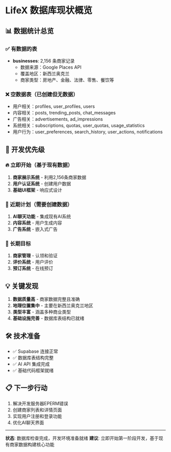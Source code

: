 # LifeX 数据库现状概览

## 📊 数据统计总览

### ✅ 有数据的表
- **businesses**: 2,156 条商家记录
  - 数据来源：Google Places API
  - 覆盖地区：新西兰奥克兰
  - 商家类型：房地产、金融、法律、零售、餐饮等

### ❌ 空数据表（已创建但无数据）
- 用户相关：profiles, user_profiles, users
- 内容相关：posts, trending_posts, chat_messages
- 广告相关：advertisements, ad_impressions
- 系统相关：subscriptions, quotas, user_quotas, usage_statistics
- 用户行为：user_preferences, search_history, user_actions, notifications

## 🎯 开发优先级

### 🔥 立即开始（基于现有数据）
1. **商家展示系统** - 利用2,156条商家数据
2. **用户认证系统** - 创建用户数据
3. **基础UI框架** - 响应式设计

### 📅 近期计划（需要创建数据）
1. **AI聊天功能** - 集成现有AI系统
2. **内容系统** - 用户生成内容
3. **广告系统** - 嵌入式广告

### 🚀 长期目标
1. **商家管理** - 认领和验证
2. **评价系统** - 用户评价
3. **预订系统** - 在线预订

## 💡 关键发现

1. **数据质量高** - 商家数据完整且准确
2. **地理位置集中** - 主要在新西兰奥克兰地区
3. **类型丰富** - 涵盖多种商业类型
4. **基础设施完善** - 数据库表结构已就绪

## 🛠️ 技术准备

- ✅ Supabase 连接正常
- ✅ 数据库表结构完整
- ✅ AI API 集成完成
- ✅ 基础代码框架就绪

## 📋 下一步行动

1. 解决开发服务器EPERM错误
2. 创建商家列表和详情页面
3. 实现用户注册和登录功能
4. 优化AI聊天界面

---

**状态**: 数据库检查完成，开发环境准备就绪
**建议**: 立即开始第一阶段开发，基于现有商家数据构建核心功能
